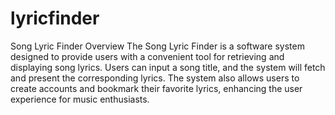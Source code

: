 # lyricfinder
Song Lyric Finder
Overview
The Song Lyric Finder is a software system designed to provide users with a convenient tool for retrieving and displaying song lyrics. Users can input a song title, and the system will fetch and present the corresponding lyrics. The system also allows users to create accounts and bookmark their favorite lyrics, enhancing the user experience for music enthusiasts.
